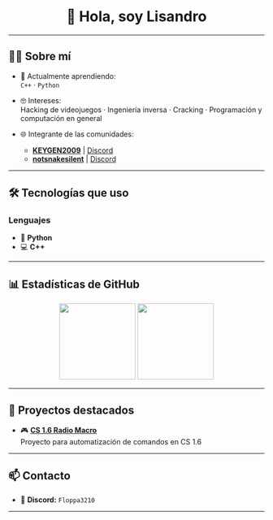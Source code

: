 <h1 align="center">👋 Hola, soy Lisandro</h1>

---

## 🧑‍💻 Sobre mí

- 🌱 Actualmente aprendiendo:  
  `C++` · `Python`

- 🤓 Intereses:  
  Hacking de videojuegos · Ingeniería inversa · Cracking · Programación y computación en general

- 🌐 Integrante de las comunidades:  
  - [**KEYGEN2009**](https://www.youtube.com/@KeyGen2009) | [Discord](https://discord.gg/B8Nm8Ewggg)  
  - [**notsnakesilent**](https://www.youtube.com/@notsnakesilent) | [Discord](https://discord.gg/ZgxbjMNHKW)

---

## 🛠️ Tecnologías que uso

### Lenguajes
- 🐍 **Python**
- 💻 **C++**

---

## 📊 Estadísticas de GitHub

<p align="center">
  <img src="https://github-readme-stats.vercel.app/api?username=lisandro-bat&show_icons=true&theme=radical" height="150" />
  <img src="https://github-readme-stats.vercel.app/api/top-langs/?username=lisandro-bat&layout=compact&theme=radical" height="150" />
</p>

---

## 🚧 Proyectos destacados

- 🎮 [**CS 1.6 Radio Macro**](https://github.com/lisandro-bat/spammer-radio)  
  Proyecto para automatización de comandos en CS 1.6

---

## 📫 Contacto

- 💬 **Discord:** `Floppa3210`

---
